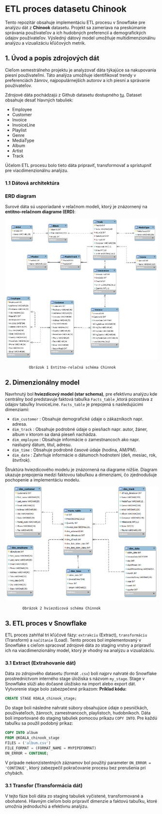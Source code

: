 # ETL proces datasetu Chinook

Tento repozitár obsahuje implementáciu ETL procesu v Snowflake pre analýzu dát z **Chinook** datasetu. 
Projekt sa zameriava na preskúmanie správania používateľov a ich hudobných preferencií a demografických údajov používateľov.
Výsledný dátový model umožňuje multidimenzionálnu analýzu a vizualizáciu kľúčových metrik.

## 1. Úvod a popis zdrojových dát

Cieľom semestrálneho projektu je analyzovať dáta týkajúce sa nakupovania piesní používateľmi.
Táto analýza umožňuje identifikovať trendy v preferenciách žánrov, najpopulárnejších autorov a ich piesní a správanie používateľov.

Zdrojové dáta pochádzajú z Github datasetu dostupného [tu](https://github.com/lerocha/chinook-database/tree/master). 
Dataset obsahuje desať hlavných tabuliek:

- Employee
- Customer
- Invoice
- InvoiceLine
- Playlist
- Genre
- MediaType
- Album
- Artist
- Track

Účelom ETL procesu bolo tieto dáta pripraviť, transformovať a sprístupniť pre viacdimenzionálnu analýzu.

### 1.1 Dátová architektúra

### ERD diagram

Surové dáta sú usporiadané v relačnom modeli, ktorý je znázornený na **entitno-relačnom diagrame (ERD)**:

![Obrázok 1 Entitno-relačná schéma Chinnok](https://github.com/Suzie4141/Sabova_databazove_technologie/blob/main/Chinook_ERD.png)

               Obrázok 1 Entitno-relačná schéma Chinnok

## 2. Dimenzionálny model

Navrhnutý bol **hviezdicový model (star schema)**, pre efektívnu analýzu kde centrálny bod predstavuje faktová tabuľka `Facts_table` ,ktorá pozostáva z údajov tabuľky InvoiceLine.
`Facts_table` je prepojená s nasledujúcimi dimenziami:
- `dim_customer` : Obsahuje demografické údaje o zákazníkoch napr. adresa.
- `dim_track` : Obsahuje podrobné údaje o piesňach napr. autor, žáner, album v ktorom sa daná pieseň nachádza.
- `dim_employee` : Obsahuje informácie o zamestnancoch ako napr. nastupný dátum, titul, adresu.
- `dim_time` : Obsahuje podrobné časové údaje (hodina, AM/PM).
- `dim_date` : Zahrňuje informácie o dátumoch hodnotení (deň, mesiac, rok, štvrťrok).

Štruktúra hviezdicového modelu je znázornená na diagrame nižšie. 
Diagram ukazuje prepojenia medzi faktovou tabuľkou a dimenziami, čo zjednodušuje pochopenie a implementáciu modelu.

![Obrázok 2 hviezdicová schéma Chinnok](https://github.com/Suzie4141/Sabova_databazove_technologie/blob/main/star__scheme.png)

            Obrázok 2 hviezdicová schéma Chinnok

## 3. ETL proces v Snowflake

ETL proces zahŕňal tri kľúčové fázy: `extrakciu` (Extract), `transformáciu` (Transform) a `načítanie` (Load). 
Tento proces bol implementovaný v Snowflake s cieľom spracovať zdrojové dáta zo staging vrstvy a pripraviť ich na viacdimenzionálny model, ktorý je vhodný na analýzu a vizualizáciu.

### 3.1 Extract (Extrahovanie dát)

Dáta zo zdrojového datasetu (formát `.csv`) boli najprv nahraté do Snowflake prostredníctvom interného stage úložiska s názvom `my_stage`. Stage v Snowflake slúži ako dočasné úložisko na import alebo export dát. Vytvorenie stage bolo zabezpečené príkazom:
**Príklad kódu:**
```sql
CREATE STAGE KOALA_chinook_stage;
```
Do stage boli následne nahraté súbory obsahujúce údaje o pesničkách, používateľoch, žánroch, zamestnancoch, playlistoch, hudobníkoch. Dáta boli importované do staging tabuliek pomocou príkazu `COPY INTO`. Pre každú tabuľku sa použil podobný príkaz:
```sql
COPY INTO album
FROM @KOALA_chinook_stage
FILES = ('album.csv')
FILE_FORMAT = (FORMAT_NAME = MYPIPEFORMAT)
ON_ERROR = CONTINUE;
```
V prípade nekonzistentných záznamov bol použitý parameter `ON_ERROR = 'CONTINUE'`, ktorý zabezpečil pokračovanie procesu bez prerušenia pri chybách.

### 3.1 Transfor (Transformácia dát)

V tejto fáze boli dáta zo staging tabuliek vyčistené, transformované a obohatené. 
Hlavným cieľom bolo pripraviť dimenzie a faktovú tabuľku, ktoré umožnia jednoduchú a efektívnu analýzu.
